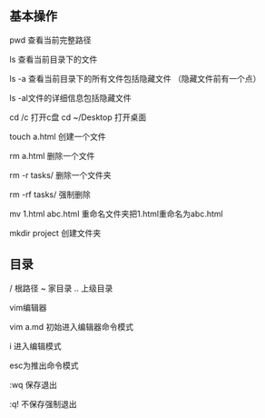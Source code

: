 ## 基本操作
pwd 查看当前完整路径

ls 查看当前目录下的文件

ls -a 查看当前目录下的所有文件包括隐藏文件
（隐藏文件前有一个点）

ls -al文件的详细信息包括隐藏文件

cd /c  打开c盘
cd ~/Desktop 打开桌面

touch a.html 创建一个文件

rm a.html 删除一个文件

rm -r tasks/ 删除一个文件夹

rm -rf tasks/ 强制删除

mv 1.html abc.html  重命名文件夹把1.html重命名为abc.html

mkdir project 创建文件夹


## 目录

/  根路径
~ 家目录
.. 上级目录


vim编辑器

vim a.md 初始进入编辑器命令模式

i 进入编辑模式

esc为推出命令模式

:wq 保存退出

:q! 不保存强制退出
